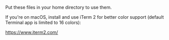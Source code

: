 Put these files in your home directory to use them.

If you're on macOS, install and use iTerm 2 for better color support (default Terminal app is limited to 16 colors):

https://www.iterm2.com/

